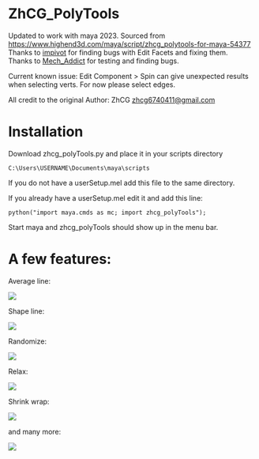 # ZhCG_PolyTools

Updated to work with maya 2023. Sourced from https://www.highend3d.com/maya/script/zhcg_polytools-for-maya-54377  
Thanks to [impivot](https://github.com/impivot) for finding bugs with Edit Facets and fixing them.\
Thanks to [Mech_Addict](https://polycount.com/profile/Mech_Addict) for testing and finding bugs.

Current known issue:
Edit Component > Spin can give unexpected results when selecting verts. For now please select edges.

All credit to the original Author:
ZhCG
zhcg6740411@gmail.com

# Installation

Download zhcg_polyTools.py and place it in your scripts directory

`C:\Users\USERNAME\Documents\maya\scripts`

If you do not have a userSetup.mel add this file to the same directory.


If you already have a userSetup.mel edit it and add this line:

`python("import maya.cmds as mc; import zhcg_polyTools");`

Start maya and zhcg_polyTools should show up in the menu bar.

# A few features:
Average line:

![](https://i.imgur.com/NjPfuKp.gif)

Shape line:

![](https://i.imgur.com/BAH6KXy.gif)

Randomize:

![](https://i.imgur.com/PHw2pAc.gif)

Relax:

![](https://i.imgur.com/jcP8tWN.gif)

Shrink wrap:

![](https://i.imgur.com/bPMMtVt.gif)

and many more:

![](https://i.imgur.com/uGUiNBP.png)
